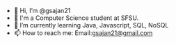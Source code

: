 - 👋 Hi, I’m @gsajan21
- 👀 I'm a Computer Science student at SFSU.
- 🌱 I’m currently learning Java, Javascript, SQL, NoSQL
- 📫 How to reach me: Email:gsajan21@gmail.com

<!---
gsajan21/gsajan21 is a ✨ special ✨ repository because its `README.md` (this file) appears on your GitHub profile.
You can click the Preview link to take a look at your changes.
--->
